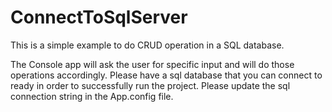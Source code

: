 # ConnectToSqlServer
This is a simple example to do CRUD operation in a SQL database.

The Console app will ask the user for specific input and will do those operations accordingly.
Please have a sql database that you can connect to ready in order to successfully run the project.
Please update the sql connection string in the App.config file.



